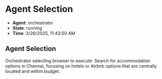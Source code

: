 # Agent Selection

- **Agent**: orchestrator
- **State**: running
- **Time**: 3/26/2025, 11:43:50 AM

## Agent Selection

Orchestrator selecting browser to execute: Search for accommodation options in Chennai, focusing on hotels or Airbnb options that are centrally located and within budget.

